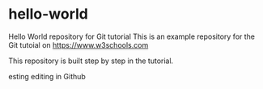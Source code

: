 # hello-world
Hello World repository for Git tutorial
This is an example repository for the Git tutoial on https://www.w3schools.com

This repository is built step by step in the tutorial.

esting editing in Github
